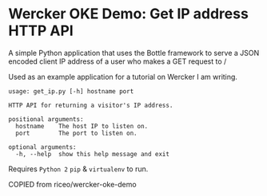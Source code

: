 # Wercker OKE Demo: Get IP address HTTP API


A simple Python application that uses the Bottle framework to serve a JSON encoded client IP address of a user who makes a GET request to /

Used as an example application for a tutorial on Wercker I am writing.


```
usage: get_ip.py [-h] hostname port

HTTP API for returning a visitor's IP address.

positional arguments:
  hostname    The host IP to listen on.
  port        The port to listen on.

optional arguments:
  -h, --help  show this help message and exit
```

Requires `Python 2` `pip` & `virtualenv` to run.

COPIED from riceo/wercker-oke-demo
